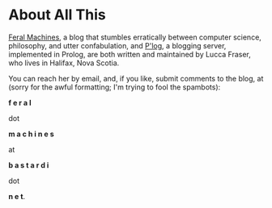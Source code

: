 # About All This

[Feral Machines](http://feralmachin.es), a blog that stumbles erratically
between computer science, philosophy, and utter confabulation, and 
[P'log](https://github.com/oblivia-simplex/plog), a
blogging server, implemented in Prolog, are both written and maintained by Lucca
Fraser, who lives in Halifax, Nova Scotia.

You can reach her by email, and, if you like, submit comments to the blog,
at (sorry for the awful formatting; I'm trying to fool the spambots):

**f e r a l** 

dot

**m a c h i n e s** 

at 

**b a s t a r d i** 

dot

**n e t**.
